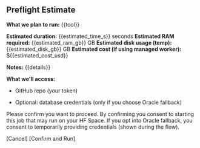 ## Preflight Estimate

**What we plan to run:** {{tool}}

**Estimated duration:** {{estimated_time_s}} seconds
**Estimated RAM required:** {{estimated_ram_gb}} GB
**Estimated disk usage (temp):** {{estimated_disk_gb}} GB
**Estimated cost (if using managed worker):** ${{estimated_cost_usd}}

**Notes:** {{details}}

**What we'll access:**

- GitHub repo (your token)

- Optional: database credentials (only if you choose Oracle fallback)


Please confirm you want to proceed. By confirming you consent to starting this job that may run on your HF Space. If you opt into Oracle fallback, you consent to temporarily providing credentials (shown during the flow).

[Cancel] [Confirm and Run]

